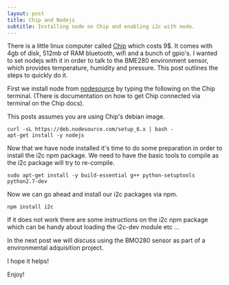 ```yaml
---
layout: post
title: Chip and Nodejs
subtitle: Installing node on Chip and enabling i2c with node.
---
```


There is a little linux computer called [Chip](https://getchip.com/pages/chip) which costs 9$. It comes with 4gb of disk, 512mb of RAM bluetooth, wifi and a bunch of gpio's.
I wanted to set nodejs with it in order to talk to the BME280 environment sensor, which provides temperature, humidity and pressure.
This post outlines the steps to quickly do it.

First we install node from [nodesource](https://github.com/tierralibre/distributions#debinstall) by typing the following on the Chip terminal. (There is documentation on how to get Chip connected via terminal on the Chip docs).

This posts assumes you are using Chip's debian image.

~~~
curl -sL https://deb.nodesource.com/setup_6.x | bash -
apt-get install -y nodejs
~~~

Now that we have node installed it's time to do some preparation in order to install the i2c npm package.
We need to have the basic tools to compile as the i2c package will try to re-compile.

~~~
sudo apt-get install -y build-essential g++ python-setuptools python2.7-dev
~~~

Now we can go ahead and install our i2c packages via npm.

~~~
npm install i2c
~~~

If it does not work there are some instructions on the i2c npm package which can be handy about loading the i2c-dev module etc ...

In the next post we will discuss using the BMO280 sensor as part of a environmental adquisition project.

I hope it helps!

Enjoy!
